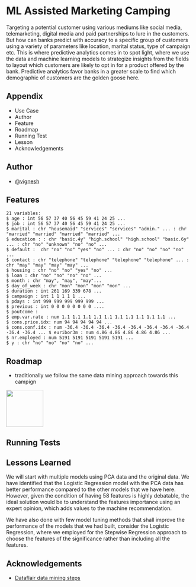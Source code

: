 
# ML Assisted Marketing Camping

Targeting a potential customer using various mediums like social media, telemarketing, 
digital media and paid partnerships to lure in the customers. But how can banks predict 
with accuracy to a specific group of customers using a variety of parameters like 
location, marital status, type of campaign etc. This is where predictive analytics 
comes in to spot light, where we use the data and machine learning models to strategize 
insights from the fields to layout which customers are likely to opt in for a product 
offered by the bank. Predictive analytics favor banks in a greater scale to find which 
demographic of customers are the golden goose here.


## Appendix

- Use Case
- Author
- Feature
- Roadmap
- Running Test
- Lesson
- Acknowledgements

## Author

- [@vignesh](https://github.com/maroovi)


## Features

    21 variables:
    $ age : int 56 57 37 40 56 45 59 41 24 25 ...
    $ job : int 56 57 37 40 56 45 59 41 24 25 ...
    $ marital : chr "housemaid" "services" "services" "admin." ... : chr "married" "married" "married" "married" ...
    $ education : : chr "basic.4y" "high.school" "high.school" "basic.6y" ... : chr "no" "unknown" "no" "no" ...
    $ default :  chr "no" "no" "yes" "no" ... : chr "no" "no" "no" "no" ...
    $ contact : chr "telephone" "telephone" "telephone" "telephone" ... : chr "may" "may" "may" "may" ...
    $ housing : chr "no" "no" "yes" "no" ...
    $ loan : chr "no" "no" "no" "no" ...
    $ month : chr "may", "may", "may"...
    $ day_of_week : chr "mon" "mon" "mon" "mon" ...
    $ duration : int 261 169 339 678 ...
    $ campaign : int 1 1 1 1 1 ...
    $ pdays : int 999 999 999 999 999 ...
    $ previous : int 0 0 0 0 0 0 0 0 ....
    $ poutcome : 
    $ emp.var.rate : num 1.1 1.1 1.1 1.1 1.1 1.1 1.1 1.1 1.1 1.1 ...
    $ cons.price.idx: num 94 94 94 94 94 ...
    $ cons.conf.idx : num -36.4 -36.4 -36.4 -36.4 -36.4 -36.4 -36.4 -36.4 -36.4 -36.4 ... $ euribor3m : num 4.86 4.86 4.86 4.86 4.86 ...
    $ nr.employed : num 5191 5191 5191 5191 5191 ...
    $ y : chr "no" "no" "no" "no" ...

 
## Roadmap

- traditionally we follow the same data mining approach towards this campign

 <img src="https://user-images.githubusercontent.com/60556766/150848755-75afd4d8-3ed4-4a85-885b-b8ebb73ab83c.png" width="100">


## Running Tests 




## Lessons Learned

We will start with multiple models using PCA data and the original data. We have 
identified that the Logistic Regression model with the PCA data has better performance 
compared to the other models that we have here. However, given the condition of having 
58 features is highly debatable, the ideal solution would be to understand the features 
importance using an expert opinion, which adds values to the machine recommendation.

We have also done with few model tuning methods that shall improve the performance of 
the models that we had built, consider the Logistic Regression, where we employed for 
the Stepwise Regression approach to choose the features of the significance rather than 
including all the features.

## Acknowledgements

 - [Dataflair data mining steps](https://data-flair.training/blogs/wp-content/uploads/sites/2/2019/04/data-mining-steps.jpg)




